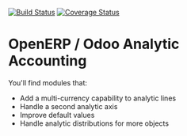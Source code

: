 [![Build Status](https://travis-ci.org/OCA/account-analytic.svg?branch=master)](https://travis-ci.org/OCA/account-analytic)
[![Coverage Status](https://coveralls.io/repos/OCA/account-analytic/badge.png)](https://coveralls.io/r/OCA/account-analytic)

OpenERP / Odoo Analytic Accounting
==================================

You'll find modules that:

 - Add a multi-currency capability to analytic lines
 - Handle a second analytic axis
 - Improve default values
 - Handle analytic distributions for more objects
